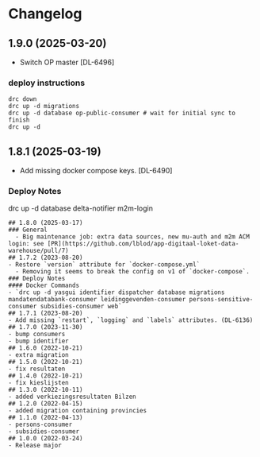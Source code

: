 # Changelog
## 1.9.0 (2025-03-20)
- Switch OP master [DL-6496]
### deploy instructions
```
drc down
drc up -d migrations
drc up -d database op-public-consumer # wait for initial sync to finish
drc up -d
```
## 1.8.1 (2025-03-19)
- Add missing docker compose keys. [DL-6490]
### Deploy Notes
drc up -d database delta-notifier m2m-login
```
## 1.8.0 (2025-03-17)
### General
  - Big maintenance job: extra data sources, new mu-auth and m2m ACM login: see [PR](https://github.com/lblod/app-digitaal-loket-data-warehouse/pull/7)
## 1.7.2 (2023-08-20)
- Restore `version` attribute for `docker-compose.yml`
  - Removing it seems to break the config on v1 of `docker-compose`.
### Deploy Notes
#### Docker Commands
- `drc up -d yasgui identifier dispatcher database migrations mandatendatabank-consumer leidinggevenden-consumer persons-sensitive-consumer subsidies-consumer web`
## 1.7.1 (2023-08-20)
- Add missing `restart`, `logging` and `labels` attributes. (DL-6136)
## 1.7.0 (2023-11-30)
- bump consumers
- bump identifier
## 1.6.0 (2022-10-21)
- extra migration
## 1.5.0 (2022-10-21)
- fix resultaten
## 1.4.0 (2022-10-21)
- fix kieslijsten
## 1.3.0 (2022-10-11)
- added verkiezingsresultaten Bilzen
## 1.2.0 (2022-04-15)
- added migration containing provincies
## 1.1.0 (2022-04-13)
- persons-consumer
- subsidies-consumer
## 1.0.0 (2022-03-24)
- Release major
